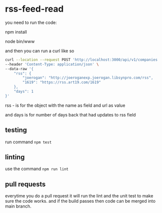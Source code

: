 # rss-feed-read
you need to run the code:

npm install 

node bin/www


and then you can run a curl like so

```bash
curl --location --request POST 'http://localhost:3000/api/v1/companies' \
--header 'Content-Type: application/json' \
--data-raw '{
    "rss": {
        "joerogan": "http://joeroganexp.joerogan.libsynpro.com/rss",
        "1619": "https://rss.art19.com/1619"
    },
    "days": 1
}'

```

rss - is for the object with the name as field and url as value

and days is for number of days back that had updates to rss field

## testing
run command `npm test`

## linting
use the command `npm run lint`

## pull requests 

everytime you do a pull request it will run the lint and the unit test to make sure the code works. and if the build passes then code can be merged into main branch. 

